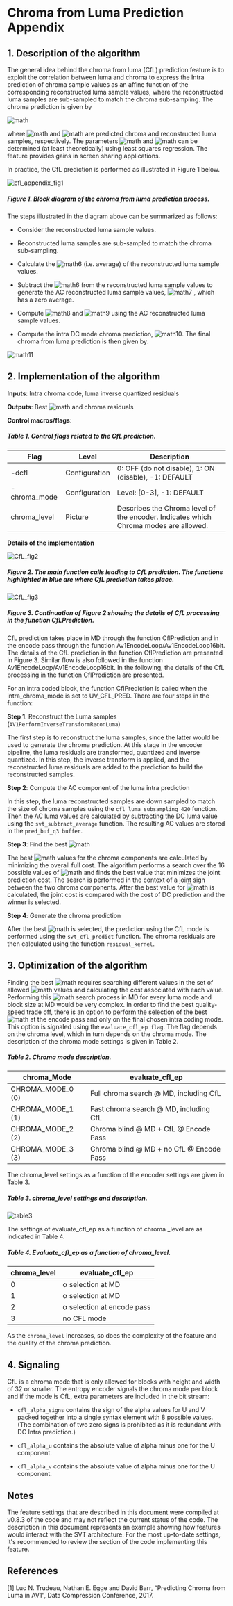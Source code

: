 # Chroma from Luma Prediction Appendix

## 1.  Description of the algorithm

The general idea behind the chroma from luma (CfL) prediction feature is to exploit the
correlation between luma and chroma to express the Intra prediction of
chroma sample values as an affine function of the corresponding
reconstructed luma sample values, where the reconstructed luma samples are
sub-sampled to match the chroma sub-sampling. The chroma prediction is
given by

![math](http://latex.codecogs.com/gif.latex?Chroma_{pred}=\alpha*Luma_{recon}+\beta)

where  ![math](http://latex.codecogs.com/gif.latex?Chroma_{pred}) and ![math](http://latex.codecogs.com/gif.latex?Luma_{recon}) are predicted chroma
and reconstructed luma samples, respectively. The parameters ![math](http://latex.codecogs.com/gif.latex?\alpha) and ![math](http://latex.codecogs.com/gif.latex?\beta) can be
determined (at least theoretically) using least squares regression. The feature provides gains in screen sharing
applications.

In practice, the CfL prediction is performed as illustrated in Figure 1 below.

![cfl_appendix_fig1](./img/cfl_appendix_fig1.png)

##### Figure 1. Block diagram of the chroma from luma prediction process.

The steps illustrated in the diagram above can be summarized as follows:

  - Consider the reconstructed luma sample values.

  - Reconstructed luma samples are sub-sampled to match the chroma
    sub-sampling.

  - Calculate the ![math6](./img/cfl_appendix_math6.png) (i.e. average) of the
    reconstructed luma sample values.

  - Subtract the ![math6](./img/cfl_appendix_math6.png) from the reconstructed luma
    sample values to generate the AC reconstructed luma sample values,
    ![math7](./img/cfl_appendix_math7.png) , which has a zero average.

  - Compute ![math8](./img/cfl_appendix_math8.png) and ![math9](./img/cfl_appendix_math9.png) using the
    AC reconstructed luma sample values.

  - Compute the intra DC mode chroma prediction, ![math10](./img/cfl_appendix_math10.png). The final chroma from
    luma prediction is then given by:

![math11](./img/cfl_appendix_math11.png)

## 2.  Implementation of the algorithm

**Inputs**: Intra chroma code, luma inverse quantized residuals

**Outputs**: Best ![math](http://latex.codecogs.com/gif.latex?\alpha) and chroma residuals

**Control macros/flags**:

##### Table 1. Control flags related to the CfL prediction.
| **Flag**          | **Level**     | **Description**                                                                      |
| ----------------- | ------------- | ------------------------------------------------------------------------------------ |
| -dcfl             | Configuration | 0: OFF (do not disable), 1: ON (disable), -1: DEFAULT
| -chroma\_mode     | Configuration | Level: [0-3], -1: DEFAULT
| chroma\_level     | Picture       | Describes the Chroma level of the encoder. Indicates which Chroma modes are allowed. |

**Details of the implementation**

![CfL_fig2](./img/CfL_fig2.png)

##### Figure 2. The main function calls leading to CfL prediction. The functions highlighted in blue are where CfL prediction takes place.


![CfL_fig3](./img/CfL_fig3.png)

##### Figure 3. Continuation of Figure 2 showing the details of CfL processing in the function CfLPrediction.


CfL prediction takes place in MD through the function CflPrediction and in the encode pass through the function Av1EncodeLoop/Av1EncodeLoop16bit.
The details of the CfL prediction in the function CflPrediction are presented in Figure 3.
Similar flow is also followed in the function Av1EncodeLoop/Av1EncodeLoop16bit.
In the following, the details of the CfL processing in the function CflPrediction are presented.

For an intra coded block, the function CflPrediction is called when the intra_chroma_mode is set to UV_CFL_PRED. There are four steps in the function:

**Step 1**: Reconstruct the Luma samples (```AV1PerformInverseTransformReconLuma```)

The first step is to reconstruct
the luma samples, since the latter would be used to generate the chroma prediction.
At this stage in the encoder pipeline, the luma residuals are transformed,
quantized and inverse quantized. In this step, the inverse transform is
applied, and the reconstructed luma residuals are
added to the prediction to build the reconstructed samples.

**Step 2**: Compute the AC component of the luma intra prediction

In this step, the luma reconstructed samples are down sampled to match
the size of chroma samples using the ``` cfl_luma_subsampling_420 ```
function. Then the AC luma values are calculated by subtracting the DC luma
value using the ```svt_subtract_average``` function. The resulting AC values are stored
in the ```pred_buf_q3 buffer```.

**Step 3**: Find the best ![math](http://latex.codecogs.com/gif.latex?\alpha)

The best ![math](http://latex.codecogs.com/gif.latex?\alpha) values for the chroma components are calculated by
minimizing the overall full cost. The algorithm performs a search over the 16 possible
values of ![math](http://latex.codecogs.com/gif.latex?\alpha) and finds the best value that minimizes the joint prediction cost.
The search is performed in the context of a joint sign between the two chroma components.
After the best value for ![math](http://latex.codecogs.com/gif.latex?\alpha) is calculated, the joint cost is compared with the cost of DC prediction and the winner is selected.


**Step 4**: Generate the chroma prediction

After the best ![math](http://latex.codecogs.com/gif.latex?\alpha) is selected, the prediction using the
CfL mode is performed using the ```svt_cfl_predict``` function. The chroma
residuals are then calculated using the function ```residual_kernel```.

## 3.  Optimization of the algorithm

Finding the best ![math](http://latex.codecogs.com/gif.latex?\alpha) requires searching different
values in the set of allowed ![math](http://latex.codecogs.com/gif.latex?\alpha) values and calculating the cost
associated with each value. Performing this ![math](http://latex.codecogs.com/gif.latex?\alpha) search
process in MD for every luma mode and block size
at MD would be very complex. In order to find the best quality-speed
trade off, there is an option to perform the selection of the best
![math](http://latex.codecogs.com/gif.latex?\alpha) at the encode pass and only on the final chosen intra coding mode.
This option is signaled using the ```evaluate_cfl_ep flag```. The flag depends on the chroma
level, which in turn depends on the chroma mode. The description of the chroma mode settings is given in Table 2.

##### Table 2. Chroma mode description.

| **chroma\_Mode** | **evaluate\_cfl\_ep**      |
| ----------------- | -------------------------- |
| CHROMA_MODE_0 (0)                 | Full chroma search @ MD, including CfL         |
| CHROMA_MODE_1 (1)                 | Fast chroma search @ MD, including CfL          |
| CHROMA_MODE_2 (2)                 | Chroma blind @ MD + CfL @ Encode Pass |
| CHROMA_MODE_3 (3)                 | Chroma blind @ MD + no CfL @ Encode Pass                |


The chroma_level settings as a function of the encoder settings are given in Table 3.

##### Table 3. chroma_level settings and description.

![table3](./img/cfl_appendix_table3.png)

The settings of evaluate_cfl_ep as a function of chroma _level are as indicated in Table 4.

##### Table 4. Evaluate\_cfl\_ep as a function of chroma\_level.

| **chroma\_level** | **evaluate\_cfl\_ep**      |
| ----------------- | -------------------------- |
| 0                 | α selection at MD          |
| 1                 | α selection at MD          |
| 2                 | α selection at encode pass |
| 3                 | no CFL mode                |

As the ```chroma_level``` increases, so does the complexity of the feature
and the quality of the chroma prediction.

## 4.  Signaling

CfL is a chroma mode that is only allowed for blocks with height
and width of 32 or smaller. The entropy encoder signals the chroma
mode per block and if the mode is CfL, extra parameters are included in
the bit stream:

  - ```cfl_alpha_signs``` contains the sign of the alpha values for U and
    V packed together into a single syntax element with 8 possible
    values. (The combination of two zero signs is prohibited as it is
    redundant with DC Intra prediction.)

  - ```cfl_alpha_u``` contains the absolute value of alpha minus one for
    the U component.

  - ```cfl_alpha_v``` contains the absolute value of alpha minus one for
    the U component.

## Notes

The feature settings that are described in this document were compiled at v0.8.3 of the code and may not reflect the current status of the code. The description in this document represents an example showing  how features would interact with the SVT architecture. For the most up-to-date settings, it's recommended to review the section of the code implementing this feature.

## References

[1] Luc N. Trudeau, Nathan E. Egge and David Barr,
“Predicting Chroma from Luma in AV1”, Data Compression Conference, 2017.
